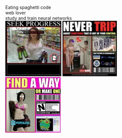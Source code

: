 Eating spaghetti code  
web lover  
study and train neural networks  
![img-fun](./assets/sp.webp "img-fun")
![img-fun](./assets/nt.webp "img-fun")
![img-fun](./assets/fw.webp "img-fun")